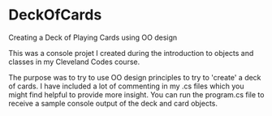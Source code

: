 # DeckOfCards
Creating a Deck of Playing Cards using OO design


This was a console projet I created during the introduction to objects and classes in my Cleveland Codes course.

The purpose was to try to use OO design principles to try to 'create' a deck of cards.  I have included a lot of
commenting in my .cs files which you might find helpful to provide more insight.  You can run the program.cs file to receive a
sample console output of the deck and card objects.
